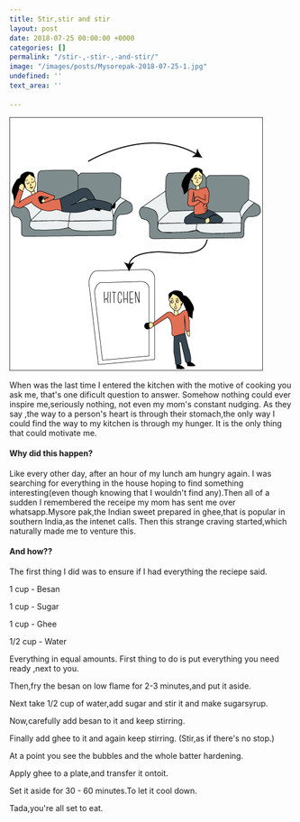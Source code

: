 ```yaml
---
title: Stir,stir and stir
layout: post
date: 2018-07-25 00:00:00 +0000
categories: []
permalink: "/stir-,-stir-,-and-stir/"
image: "/images/posts/Mysorepak-2018-07-25-1.jpg"
undefined: ''
text_area: ''

---
```

![](/images/posts/Motivation-2018-07-25.png)

When was the last time I entered the kitchen with the motive of cooking you ask me, that's one dificult question to answer. Somehow nothing could ever inspire me,seriously nothing, not even my mom's constant nudging. As they say ,the way to a person's heart is through their stomach,the only way I could find the way to my kitchen is through my hunger. It is the only thing that could motivate me.

#### **Why did this happen?**

Like every other day, after an hour of my lunch am hungry again. I was searching for everything in  the house hoping to find something interesting(even though knowing that I wouldn't find any).Then all of a sudden I remembered the receipe my mom has sent me over whatsapp.Mysore pak,the Indian sweet prepared in ghee,that is popular in southern India,as the intenet calls. Then this strange craving started,which naturally made me to venture this.

#### **And how??**

The first thing I did was to ensure if I had everything the reciepe said.

1   cup	-	Besan

1   cup	-	Sugar

1   cup	-	Ghee

1/2 cup	-	Water

Everything in equal amounts. First thing to do is put everything you need ready ,next to you.

Then,fry the besan on low flame for 2-3 minutes,and put it aside.

Next take 1/2 cup of water,add sugar and stir it and make sugarsyrup.

Now,carefully add besan to it and keep stirring.

Finally add ghee to it and again keep stirring. (Stir,as if there's no stop.)

At a point you see the bubbles and the whole batter hardening.

Apply ghee to a plate,and transfer it ontoit.

Set it aside for 30 - 60 minutes.To let it cool down.

Tada,you're all set to eat.